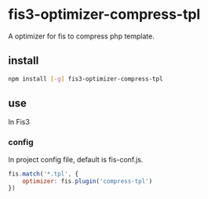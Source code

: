 # fis3-optimizer-compress-tpl

A optimizer for fis to compress php template.

## install

```bash
npm install [-g] fis3-optimizer-compress-tpl
```

## use

In Fis3

### config

In project config file, default is fis-conf.js.

```javascript
fis.match('*.tpl', {
    optimizer: fis.plugin('compress-tpl')
})
```